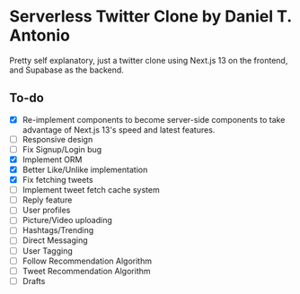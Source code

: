 # Serverless Twitter Clone by Daniel T. Antonio
Pretty self explanatory, just a twitter clone using Next.js 13 on the frontend, and Supabase as the backend.

## To-do
- [x] Re-implement components to become server-side components to take advantage of Next.js 13's speed and latest features.
- [ ] Responsive design
- [ ] Fix Signup/Login bug
- [x] Implement ORM
- [x] Better Like/Unlike implementation 
- [x] Fix fetching tweets
- [ ] Implement tweet fetch cache system
- [ ] Reply feature
- [ ] User profiles
- [ ] Picture/Video uploading
- [ ] Hashtags/Trending
- [ ] Direct Messaging
- [ ] User Tagging
- [ ] Follow Recommendation Algorithm
- [ ] Tweet Recommendation Algorithm
- [ ] Drafts